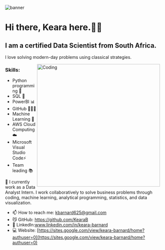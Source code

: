 

![banner](https://user-images.githubusercontent.com/100834626/177051725-12fafb53-f120-4c5c-b7f9-2cc583a1b805.png)




# Hi there,  Keara here.👋🏻

## I am a certified Data Scientist from South Africa.

I love solving modern-day problems using classical strategies.

<img align="right" alt="Coding" width="400" src="https://i.pinimg.com/originals/e4/26/70/e426702edf874b181aced1e2fa5c6cde.gif">


### Skills: 
* Python programming 🐍
* SQL 🐬
* PowerBI 📊
* GitHub 👩🏻‍💻
* Machine Learning 🤖
* AWS Cloud Computing ☁️
* Microsoft Visual Studio Code⚡
* Team leading 📚



🌱 I currently work as a Data Analyst Intern. I work collaboratively to solve business problems through coding, machine learning, analytical programming, statistics, and data visualization.  
- 📫 How to reach me: kbarnard625@gmail.com 
- 😼 GitHub: https://github.com/KearaB
- 🔗 LinkedIn:www.linkedin.com/in/keara-barnard
- 💻 Website: [https://sites.google.com/view/keara-barnard/home?authuser=0](https://sites.google.com/view/keara-barnard/home?authuser=0)






